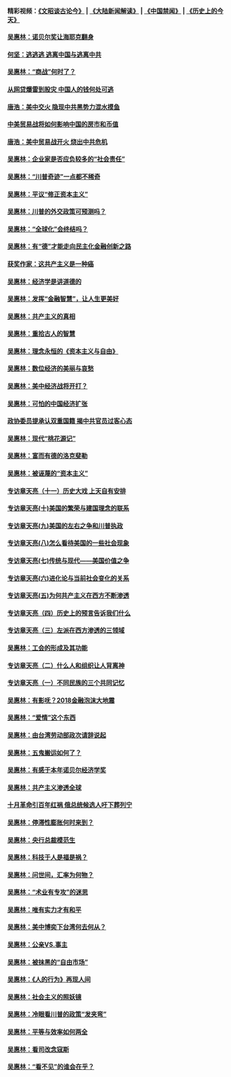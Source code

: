 #### 精彩视频：[《文昭谈古论今》](https://github.com/gfw-breaker/wenzhao/blob/master/README.md?t=12171231) | [《大陆新闻解读》](https://github.com/gfw-breaker/ntdtv-comedy/blob/master/README.md?t=12171231) | [《中国禁闻》](https://github.com/gfw-breaker/ntdtv-news/blob/master/README.md?t=12171231) | [《历史上的今天》](https://github.com/gfw-breaker/today-in-history/blob/master/README.md?t=12171231) 

#### [吴惠林：诺贝尔奖让海耶克翻身](../pages/nsc423/n10890049.md?t=12171231) 

#### [何坚：逃逃逃 逃离中国与逃离中共](../pages/nsc423/n10592891.md?t=12171231) 

#### [吴惠林：“商战”何时了？](../pages/nsc423/n10573558.md?t=12171231) 

#### [从网贷爆雷到股灾 中国人的钱何处可逃](../pages/nsc423/n10572800.md?t=12171231) 

#### [唐浩：美中交火 隐现中共黑势力混水摸鱼](../pages/nsc423/n10544040.md?t=12171231) 

#### [中美贸易战将如何影响中国的房市和币值](../pages/nsc423/n10543697.md?t=12171231) 

#### [唐浩：美中贸易战开火 烧出中共危机](../pages/nsc423/n10540126.md?t=12171231) 

#### [吴惠林：企业家是否应负较多的“社会责任”](../pages/nsc423/n10535022.md?t=12171231) 

#### [吴惠林：“川普奇迹”一点都不稀奇](../pages/nsc423/n10512808.md?t=12171231) 

#### [吴惠林：平议“修正资本主义”](../pages/nsc423/n10495724.md?t=12171231) 

#### [吴惠林：川普的外交政策可预测吗？](../pages/nsc423/n10462387.md?t=12171231) 

#### [吴惠林：“全球化”会终结吗？](../pages/nsc423/n10452838.md?t=12171231) 

#### [吴惠林：有“德”才能走向民主化金融创新之路](../pages/nsc423/n10432292.md?t=12171231) 

#### [获奖作家：这共产主义是一种癌](../pages/nsc423/n10431541.md?t=12171231) 

#### [吴惠林：经济学是讲道德的](../pages/nsc423/n10398014.md?t=12171231) 

#### [吴惠林：发挥“金融智慧”，让人生更美好](../pages/nsc423/n10375019.md?t=12171231) 

#### [吴惠林：共产主义的真相](../pages/nsc423/n10351394.md?t=12171231) 

#### [吴惠林：重拾古人的智慧](../pages/nsc423/n10337691.md?t=12171231) 

#### [吴惠林：理念永恒的《资本主义与自由》](../pages/nsc423/n10316274.md?t=12171231) 

#### [吴惠林：数位经济的美丽与哀愁](../pages/nsc423/n10292946.md?t=12171231) 

#### [吴惠林：美中经济战将开打？](../pages/nsc423/n10258825.md?t=12171231) 

#### [吴惠林：可怕的中国经济扩张](../pages/nsc423/n10219147.md?t=12171231) 

#### [政协委员提承认双重国籍 揭中共官员过客心态](../pages/nsc423/n10208809.md?t=12171231) 

#### [吴惠林：现代“桃花源记”](../pages/nsc423/n10185234.md?t=12171231) 

#### [吴惠林：富而有德的洛克斐勒](../pages/nsc423/n10142264.md?t=12171231) 

#### [吴惠林：被诬蔑的“资本主义”](../pages/nsc423/n10124816.md?t=12171231) 

#### [专访章天亮（十一）历史大戏 上天自有安排](../pages/nsc423/n10094905.md?t=12171231) 

#### [专访章天亮(十)美国的繁荣与建国理念的联系](../pages/nsc423/n10094899.md?t=12171231) 

#### [专访章天亮(九)美国的左右之争和川普执政](../pages/nsc423/n10094889.md?t=12171231) 

#### [专访章天亮(八)怎么看待美国的一些社会现象](../pages/nsc423/n10094857.md?t=12171231) 

#### [专访章天亮(七)传统与现代——美国价值之争](../pages/nsc423/n10093140.md?t=12171231) 

#### [专访章天亮(六)进化论与当前社会变化的关系](../pages/nsc423/n10092036.md?t=12171231) 

#### [专访章天亮(五)为何共产主义在西方不断渗透](../pages/nsc423/n10083620.md?t=12171231) 

#### [专访章天亮（四）历史上的预言告诉我们什么](../pages/nsc423/n10083606.md?t=12171231) 

#### [专访章天亮（三）左派在西方渗透的三领域](../pages/nsc423/n10081115.md?t=12171231) 

#### [吴惠林：工会的形成及其功能](../pages/nsc423/n10080633.md?t=12171231) 

#### [专访章天亮（二）什么人和组织让人背离神](../pages/nsc423/n10076637.md?t=12171231) 

#### [专访章天亮（一）不同民族的三个共同记忆](../pages/nsc423/n10074188.md?t=12171231) 

#### [吴惠林：有影呒？2018金融泡沫大地震](../pages/nsc423/n10040534.md?t=12171231) 

#### [吴惠林：“爱情”这个东西](../pages/nsc423/n10019423.md?t=12171231) 

#### [吴惠林：由台湾劳动部政次请辞说起](../pages/nsc423/n9979679.md?t=12171231) 

#### [吴惠林：五鬼搬运如何了？](../pages/nsc423/n9925338.md?t=12171231) 

#### [吴惠林：有感于本年诺贝尔经济学奖](../pages/nsc423/n9871883.md?t=12171231) 

#### [吴惠林：共产主义渗透全球](../pages/nsc423/n9812748.md?t=12171231) 

#### [十月革命引百年红祸 俄总统候选人吁下葬列宁](../pages/nsc423/n9810182.md?t=12171231) 

#### [吴惠林：停滞性膨胀何时来到？](../pages/nsc423/n9764136.md?t=12171231) 

#### [吴惠林：央行总裁模范生](../pages/nsc423/n9728134.md?t=12171231) 

#### [吴惠林：科技于人是福是祸？](../pages/nsc423/n9672982.md?t=12171231) 

#### [吴惠林：问世间，汇率为何物？](../pages/nsc423/n9621788.md?t=12171231) 

#### [吴惠林：“术业有专攻”的迷思](../pages/nsc423/n9580363.md?t=12171231) 

#### [吴惠林：唯有实力才有和平](../pages/nsc423/n9529599.md?t=12171231) 

#### [吴惠林：美中博奕下台湾何去何从？](../pages/nsc423/n9483598.md?t=12171231) 

#### [吴惠林：公亲VS.事主](../pages/nsc423/n9425637.md?t=12171231) 

#### [吴惠林：被抹黑的“自由市场”](../pages/nsc423/n9351545.md?t=12171231) 

#### [吴惠林：《人的行为》再现人间](../pages/nsc423/n9296339.md?t=12171231) 

#### [吴惠林：社会主义的照妖镜](../pages/nsc423/n9243460.md?t=12171231) 

#### [吴惠林：冷眼看川普的政策“发夹弯”](../pages/nsc423/n9120684.md?t=12171231) 

#### [吴惠林：平等与效率如何两全](../pages/nsc423/n9075430.md?t=12171231) 

#### [吴惠林：看司改念寇斯](../pages/nsc423/n9024915.md?t=12171231) 

#### [吴惠林：“看不见”的谁会在乎？](../pages/nsc423/n8977488.md?t=12171231) 

